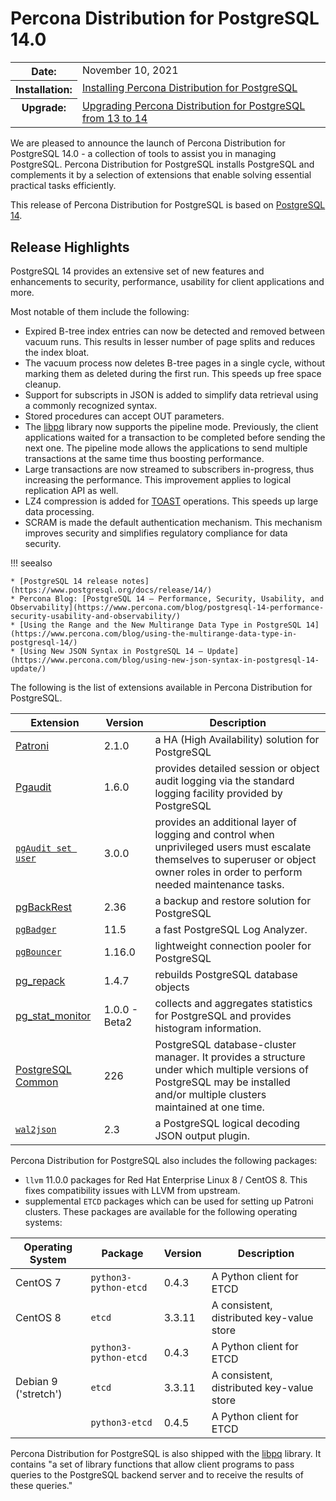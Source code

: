 # Percona Distribution for PostgreSQL 14.0

<table class="docutils field-list" frame="void" rules="none">
  <colgroup>
    <col class="field-name">
    <col class="field-body">
  </colgroup>
  <tbody valign="top">
    <tr class="field-odd field">
      <th class="field-name">Date:</th>
      <td class="field-body">November 10, 2021</td>
    </tr>
    <tr class="field-even field">
      <th class="field-name">Installation:</th>
      <td class="field-body">
        <a class="reference external" href="https://www.percona.com/doc/postgresql/14/installing.html#">Installing Percona Distribution for PostgreSQL</a></td>
    </tr>
    <tr class="field-odd field">
      <th class="field-name">Upgrade:</th>
      <td class="field-body">
        <a class="reference external" href="https://www.percona.com/doc/postgresql/14/major-upgrade.html#">Upgrading Percona Distribution for PostgreSQL from 13 to 14</a></td>
    </tr>
  </tbody>
</table> 


We are pleased to announce the launch of Percona Distribution for PostgreSQL 14.0 -  a collection of tools to assist you in managing PostgreSQL. Percona Distribution for PostgreSQL
installs PostgreSQL and complements it by a selection of extensions that
enable solving essential practical tasks efficiently.

This release of Percona Distribution for PostgreSQL is based on [PostgreSQL 14](https://www.postgresql.org/docs/release/14/).

## Release Highlights

PostgreSQL 14 provides an extensive set of new features and enhancements to security, performance, usability for client applications and more. 

Most notable of them include the following:

* Expired B-tree index entries can now be detected and removed between vacuum runs. This results in lesser number of page splits and reduces the index bloat. 
* The vacuum process now deletes B-tree pages in a single cycle, without marking them as deleted during the first run. This speeds up free space cleanup.
* Support for subscripts in JSON is added to simplify data retrieval using a commonly recognized syntax. 
* Stored procedures can accept OUT parameters.
* The [libpq](https://www.postgresql.org/docs/14/libpq.html) library now supports the pipeline mode. Previously, the client applications waited for a transaction to be completed before sending the next one. The pipeline mode allows the applications to send multiple transactions at the same time thus boosting performance.
* Large transactions are now streamed to subscribers in-progress, thus increasing the performance. This improvement applies to logical replication API as well.
* LZ4 compression is added for [TOAST](https://www.postgresql.org/docs/current/storage-toast.html) operations. This speeds up large data processing.
* SCRAM is made the default authentication mechanism. This mechanism improves security and simplifies regulatory compliance for data security.

!!! seealso

    * [PostgreSQL 14 release notes](https://www.postgresql.org/docs/release/14/)
    * Percona Blog: [PostgreSQL 14 – Performance, Security, Usability, and Observability](https://www.percona.com/blog/postgresql-14-performance-security-usability-and-observability/)
    * [Using the Range and the New Multirange Data Type in PostgreSQL 14](https://www.percona.com/blog/using-the-multirange-data-type-in-postgresql-14/)
    * [Using New JSON Syntax in PostgreSQL 14 – Update](https://www.percona.com/blog/using-new-json-syntax-in-postgresql-14-update/)

The following is the list of extensions available in Percona Distribution for PostgreSQL.

| Extension           | Version        | Description                  |
| ------------------- | -------------- | ---------------------------- |
| [Patroni](https://patroni.readthedocs.io/en/latest/) | 2.1.0 | a HA (High Availability) solution for PostgreSQL |
| [Pgaudit](https://www.pgaudit.org/)             | 1.6.0 | provides detailed session or object audit logging via the standard logging facility provided by PostgreSQL                |
|[`pgAudit set user`](https://github.com/pgaudit/set_user)| 3.0.0|  provides an additional layer of logging and control when unprivileged users must escalate themselves to superuser or object owner roles in order to perform needed maintenance tasks.|
| [pgBackRest](https://pgbackrest.org/)           | 2.36    | a backup and restore solution for PostgreSQL       |
|[`pgBadger`](https://github.com/darold/pgbadger) | 11.5       | a fast PostgreSQL Log Analyzer.|
|[`pgBouncer`](https://www.pgbouncer.org/) | 1.16.0 | lightweight connection pooler for PostgreSQL|
| [pg_repack](https://github.com/reorg/pg_repack) | 1.4.7   | rebuilds PostgreSQL database objects           |
| [pg_stat_monitor](https://github.com/percona/pg_stat_monitor)| 1.0.0 - Beta2 | collects and aggregates statistics for PostgreSQL and provides histogram information.       |
| [PostgreSQL Common](https://packages.debian.org/sid/percona-postgresql-common)| 226 | PostgreSQL database-cluster manager. It provides a structure under which multiple versions of PostgreSQL may be installed and/or multiple clusters maintained at one time.|
|[`wal2json`](https://github.com/eulerto/wal2json) |2.3        | a PostgreSQL logical decoding JSON output plugin.|

Percona Distribution for PostgreSQL also includes the following packages:

* `llvm` 11.0.0 packages for Red Hat Enterprise Linux 8 / CentOS 8. This fixes compatibility issues with LLVM from upstream.
* supplemental `ETCD` packages which can be used for setting up Patroni clusters. These packages are available for the following operating systems:

|  Operating System   | Package              | Version | Description        |
| ------------------- | ---------------------| --------| ------------------ |
| CentOS 7            |`python3-python-etcd` | 0.4.3   | A Python client for ETCD     |
| CentOS 8            | `etcd`               | 3.3.11  | A consistent, distributed key-value store|
|                     | `python3-python-etcd`| 0.4.3   | A Python client for ETCD     |
| Debian 9 ('stretch')| `etcd`               | 3.3.11  | A consistent, distributed key-value store|
|                     | `python3-etcd`       | 0.4.5   | A Python client for ETCD     |

                                                      
Percona Distribution for PostgreSQL is also shipped with the [libpq](https://www.postgresql.org/docs/14/libpq.html) library. It contains "a set of
library functions that allow client programs to pass queries to the PostgreSQL
backend server and to receive the results of these queries." 
